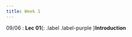 ```yaml
---
title: Week 1
---
```

09/06
: **Lec 01**{: .label .label-purple }**Introduction**

<!-- 09/06
: **Lec 01**{: .label .label-purple }[**Introduction**](/CSCI5551-Fall23-S2/assets/slides/lec01_introduction.pdf){: target="_blank" } -->